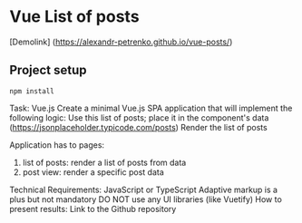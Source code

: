 # Vue List of posts

[Demolink] (https://alexandr-petrenko.github.io/vue-posts/)

## Project setup
```
npm install
```

Task: Vue.js
Create a minimal Vue.js SPA application that will implement the following logic:
Use this list of posts; place it in the component's data (https://jsonplaceholder.typicode.com/posts)
Render the list of posts

Application has to pages:
1. list of posts: render a list of posts from data
2. post view: render a specific post data

Technical Requirements:
JavaScript or TypeScript
Adaptive markup is a plus but not mandatory
DO NOT use any UI libraries (like Vuetify)
How to present results:
Link to the Github repository
